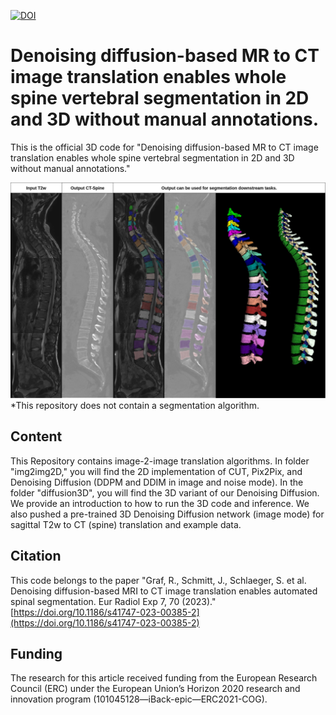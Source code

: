 
[![DOI](https://zenodo.org/badge/605981537.svg)](https://zenodo.org/badge/latestdoi/605981537)
# Denoising diffusion-based MR to CT image translation enables whole spine vertebral segmentation in 2D and 3D without manual annotations.

This is the official 3D code for "Denoising diffusion-based MR to CT image translation enables whole spine vertebral segmentation in 2D and 3D without manual annotations."

![img](diffusion3d/images/example3D.jpg)
*This repository does not contain a segmentation algorithm.

## Content

This Repository contains image-2-image translation algorithms. In folder "img2img2D," you will find the 2D implementation of CUT, Pix2Pix, and Denoising Diffusion (DDPM and DDIM in image and noise mode). In the folder "diffusion3D", you will find the 3D variant of our Denoising Diffusion. We provide an introduction to how to run the 3D code and inference. We also pushed a pre-trained 3D Denoising Diffusion network (image mode) for sagittal T2w to CT (spine) translation and example data. 

## Citation

This code belongs to the paper "Graf, R., Schmitt, J., Schlaeger, S. et al. Denoising diffusion-based MRI to CT image translation enables automated spinal segmentation. Eur Radiol Exp 7, 70 (2023)." 
[https://doi.org/10.1186/s41747-023-00385-2](https://doi.org/10.1186/s41747-023-00385-2)

## Funding 

The research for this article received funding from the European Research Council (ERC) under the European Union’s Horizon 2020 research and innovation program (101045128—iBack-epic—ERC2021-COG). 
